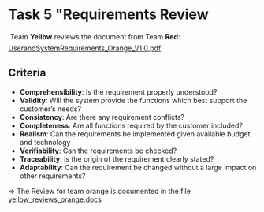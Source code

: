 # Task 5 "Requirements Review

Team **Yellow** reviews the document from Team **Red**: 
[UserandSystemRequirements_Orange_V1.0.pdf](https://github.com/leandrolerena/ch.bfh.bti7081.s2017.orange/blob/develop/Orange/doc/CS01/task04/UserandSystemRequirements_Orange_V1.0.pdf)

## Criteria
* **Comprehensibility**: Is the requirement properly understood?
* **Validity**: Will the system provide the functions which best support the customer’s needs?
* **Consistency**: Are there any requirement conflicts?
* **Completeness**: Are all functions required by the customer included?
* **Realism**: Can the requirements be implemented given available budget and technology
* **Verifiability**: Can the requirements be checked?
* **Traceability**: Is the origin of the requirement clearly stated?
* **Adaptability**: Can the requirement be changed without a large impact on other requirements?

=> The Review for team orange is documented in the file [yellow_reviews_orange.docs](yellow_reviews_orange.docx)